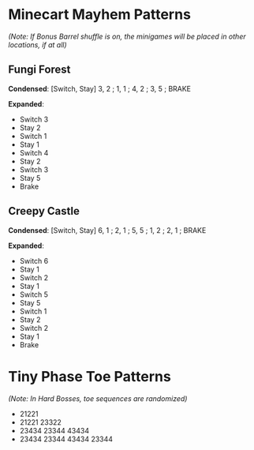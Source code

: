 # Minecart Mayhem Patterns

_(Note: If Bonus Barrel shuffle is on, the minigames will be placed in other locations, if at all)_

## Fungi Forest
**Condensed**: [Switch, Stay] 3, 2 ; 1, 1 ; 4, 2 ; 3, 5 ; BRAKE

**Expanded**:
- Switch 3
- Stay 2
- Switch 1
- Stay 1
- Switch 4
- Stay 2
- Switch 3
- Stay 5
- Brake
 
## Creepy Castle
**Condensed**: [Switch, Stay] 6, 1 ; 2, 1 ; 5, 5 ; 1, 2 ; 2, 1 ; BRAKE

**Expanded**:
- Switch 6
- Stay 1
- Switch 2
- Stay 1
- Switch 5
- Stay 5
- Switch 1
- Stay 2
- Switch 2
- Stay 1
- Brake

# Tiny Phase Toe Patterns

_(Note: In Hard Bosses, toe sequences are randomized)_

- 21221
- 21221 23322
- 23434 23344 43434
- 23434 23344 43434 23344